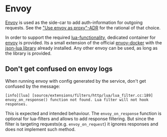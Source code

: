 # Envoy

[Envoy](https://www.envoyproxy.io) is used as the side-car to add auth-information for outgoing requests. 
See the ["Use envoy as proxy"-ADR](adr/choose-proxy.md) for the rational of that choice.

In order to support the required [lua-functionality](https://www.lua.org/), dedicated container for [envoy](https://quay.io/repository/wi_stefan/envoy) is provided.
Its a small extension of the official [envoy-docker](https://hub.docker.com/r/envoyproxy/envoy) with the [json-lua library](https://raw.githubusercontent.com/rxi/json.lua/v0.1.2/json.lua) 
already installed. Any other envoy can be used, as long as the library is provided.

## Don't get confused on envoy logs

When running envoy with config generated by the service, don't get confused by the message:
``` 
[info][lua] [source/extensions/filters/http/lua/lua_filter.cc:189] envoy_on_response() function not found. Lua filter will not hook responses.
```
This is expected and intended behaviour. The ```envoy_on_response``` function is optional for lua-filters and allows to add response filtering.
But since the filter is targeting requests(e.g. ```envoy_on_request```) it ignores responses and does not implement such method.
